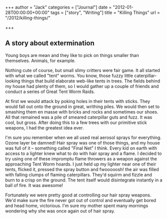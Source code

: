 +++
author = "Jack"
categories = ["Journal"]
date = "2012-01-28T00:00:00+00:00"
tags = ["story", "Writing"]
title = "Killing Things"
url = "/2012/killing-things/"

+++

## A story about extermination
          
Young boys are mean and they like to pick on things smaller than themselves. Animals, for example.

Nothing cute of course, but small slimy critters were fair game. It all started with what we called "tent" worms. You know, those fuzzy little caterpillar-looking things that build elaborate web-like tents in trees. The fields behind my house had plenty of them, so I would gather up a couple of friends and conduct a series of Great Tent Worm Raids.

At first we would attack by poking holes in their tents with sticks. They would fall out onto the ground in great, writhing piles. We would then set to smashing them en masse with bricks and rocks and sometimes our shoes. All that remained was a pile of smeared caterpillar guts and fuzz. It was cool, but gross. After doing this to a few trees with our primitive stick weapons, I had the greatest idea ever.

I'm sure you remember when we all used real aerosol sprays for everything. Ozone layer be damned! Hair spray was one of those things, and my house was full of it &#8211; something called "Final Net" I think. Every kid on earth with access to a lighter knew what to do with hair spray and a flame. I decided to try using one of these impromptu flame throwers as a weapon against the approaching Tent Worm hoards. I just held up my lighter near one of their tents, flicked it, pressed the spray button and fwooooosh! the air was filled with falling clumps of flaming caterpillars. They'd squirm and fizzle and burn to a crisp on the ground. The tent itself would disintegrate instantly in a ball of fire. It was awesome!

Fortunately we were pretty good at controlling our hair spray weapons. We'd make sure the fire never got out of control and eventually get bored and head home, victorious. I'm sure my mother spent many mornings wondering why she was once again out of hair spray.
